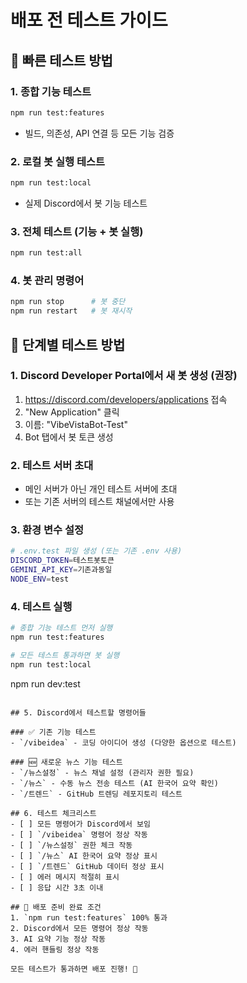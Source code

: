 # 배포 전 테스트 가이드

## 🚀 빠른 테스트 방법

### 1. 종합 기능 테스트

```bash
npm run test:features
```

- 빌드, 의존성, API 연결 등 모든 기능 검증

### 2. 로컬 봇 실행 테스트

```bash
npm run test:local
```

- 실제 Discord에서 봇 기능 테스트

### 3. 전체 테스트 (기능 + 봇 실행)

```bash
npm run test:all
```

### 4. 봇 관리 명령어

```bash
npm run stop      # 봇 중단
npm run restart   # 봇 재시작
```

## 🧪 단계별 테스트 방법

### 1. Discord Developer Portal에서 새 봇 생성 (권장)

1. https://discord.com/developers/applications 접속
2. "New Application" 클릭
3. 이름: "VibeVistaBot-Test"
4. Bot 탭에서 봇 토큰 생성

### 2. 테스트 서버 초대

- 메인 서버가 아닌 개인 테스트 서버에 초대
- 또는 기존 서버의 테스트 채널에서만 사용

### 3. 환경 변수 설정

```bash
# .env.test 파일 생성 (또는 기존 .env 사용)
DISCORD_TOKEN=테스트봇토큰
GEMINI_API_KEY=기존과동일
NODE_ENV=test
```

### 4. 테스트 실행

```bash
# 종합 기능 테스트 먼저 실행
npm run test:features

# 모든 테스트 통과하면 봇 실행
npm run test:local
```

npm run dev:test

```

## 5. Discord에서 테스트할 명령어들

### ✅ 기존 기능 테스트
- `/vibeidea` - 코딩 아이디어 생성 (다양한 옵션으로 테스트)

### 🆕 새로운 뉴스 기능 테스트
- `/뉴스설정` - 뉴스 채널 설정 (관리자 권한 필요)
- `/뉴스` - 수동 뉴스 전송 테스트 (AI 한국어 요약 확인)
- `/트렌드` - GitHub 트렌딩 레포지토리 테스트

## 6. 테스트 체크리스트
- [ ] 모든 명령어가 Discord에서 보임
- [ ] `/vibeidea` 명령어 정상 작동
- [ ] `/뉴스설정` 권한 체크 작동
- [ ] `/뉴스` AI 한국어 요약 정상 표시
- [ ] `/트렌드` GitHub 데이터 정상 표시
- [ ] 에러 메시지 적절히 표시
- [ ] 응답 시간 3초 이내

## 🎯 배포 준비 완료 조건
1. `npm run test:features` 100% 통과
2. Discord에서 모든 명령어 정상 작동
3. AI 요약 기능 정상 작동
4. 에러 핸들링 정상 작동

모든 테스트가 통과하면 배포 진행! 🚀
```
